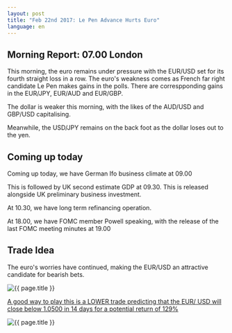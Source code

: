 ```yaml
---
layout: post
title: "Feb 22nd 2017: Le Pen Advance Hurts Euro"
language: en
---
```

## Morning Report: 07.00 London

This morning, the euro remains under pressure with the EUR/USD set for its fourth straight loss in a row. The euro's weakness comes as French far right candidate Le Pen makes gains in the polls. There are correspponding gains in the EUR/JPY, EUR/AUD and EUR/GBP.

The dollar is weaker this morning, with the likes of the AUD/USD and GBP/USD capitalising. 

Meanwhile, the USD/JPY remains on the back foot as the dollar loses out to the yen.

## Coming up today

Coming up today, we have German Ifo business climate at 09.00

This is followed by UK second estimate GDP at 09.30. This is released alongside UK preliminary business investment. 

At 10.30, we have long term refinancing operation. 

At 18.00, we have FOMC member Powell speaking, with the release of the last FOMC meeting minutes at 19.00

## Trade Idea

The euro's worries have continued, making the EUR/USD an attractive candidate for bearish bets.

<img class="post-image" src="{{ site.url }}/images/22-02-2017 07-09-13.png" alt="{{ page.title }}">

<a href="%LINK%%?currency=GBP&market=major_pairs&duration_amount=14&duration_units=d&amount=10&amount_type=payout&expiry_type=duration&underlying=frxEURUSD&formname=higherlower&barrier=1.050" target="_blank">A good way to play this is a LOWER trade predicting that the EUR/ USD will close below 1.0500 in 14 days for a potential return of 129%</a>

<img class="post-image" src="{{ site.url }}/images/22-02-2017 07-21-00.png" alt="{{ page.title }}">